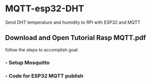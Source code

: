 # MQTT-esp32-DHT
Send DHT temperature and humidity to RPi with ESP32 and MQTT

## Download and Open Tutorial Rasp MQTT.pdf 
 
 follow the steps to accomplish goal:
 ### - Setup Mosquitto
 ### - Code for ESP32 MQTT publish
  

